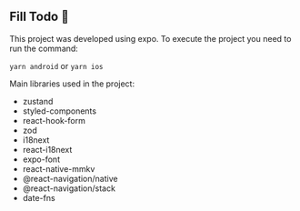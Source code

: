 ## Fill Todo 🚀

This project was developed using expo.
To execute the project you need to run the command:

`yarn android`
or
`yarn ios`

Main libraries used in the project:

- zustand
- styled-components
- react-hook-form
- zod
- i18next
- react-i18next
- expo-font
- react-native-mmkv
- @react-navigation/native
- @react-navigation/stack
- date-fns
